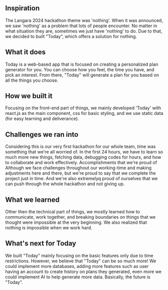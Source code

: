 ## Inspiration
The Langara 2024 hackathon theme was 'nothing'. When it was announced, we saw 'nothing' as a problem that lots of people encounter. No matter in what situation they are, sometimes we just have 'nothing' to do. Due to that, we decided to built "Today", which offers a solution for nothing.

## What it does
Today is a web-based app that is focused on creating a personalized plan generator for you. You can choose how you feel, the time you have, and pick an interest. From there, "Today" will generate a plan for you based on all the things you choose. 

## How we built it
Focusing on the front-end part of things, we mainly developed 'Today' with react.js as the main component, css for basic styling, and we use static data (for easy learning and deliverance).

## Challenges we ran into
Considering this is our very first hackathon for our whole team, time was something that we're all worried of. In the first 24 hours, we have to learn so much more new things, fetching data, debugging codes for hours, and how to collaborate and work effectively.
Accomplishments that we're proud of
Although we face challenges throughout our working-time and making adjustments here and there, but we're proud to say that we complete the project just in time. And we're also extremelyq proud of ourselves that we can push through the whole hackathon and not giving up. 

## What we learned
Other then the technical part of things, we mostly learned how to communicate, work together, and breaking boundaries on things that we thought were impossible at the very beginning. We also realized that nothing is impossible when we work hard. 

## What's next for Today
We built "Today" mainly focusing on the basic features only due to time restrictions. However, we believe that "Today" can be so much more! We could implement more databases, adding more features such as user having an account to create history on plans they generated, even more we could implement AI to help generate more data. Basically, the future is "Today".
